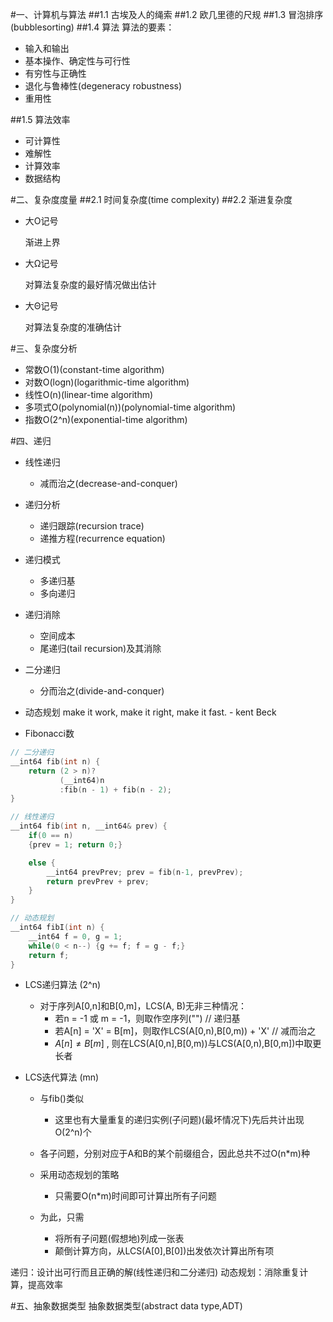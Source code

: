 #一、计算机与算法
##1.1 古埃及人的绳索
##1.2 欧几里德的尺规
##1.3 冒泡排序(bubblesorting)
##1.4 算法
算法的要素：

- 输入和输出
- 基本操作、确定性与可行性
- 有穷性与正确性
- 退化与鲁棒性(degeneracy robustness)
- 重用性

##1.5 算法效率
- 可计算性
- 难解性
- 计算效率
- 数据结构

#二、复杂度度量
##2.1 时间复杂度(time complexity)
##2.2 渐进复杂度
- 大O记号

    渐进上界

- 大Ω记号

    对算法复杂度的最好情况做出估计

- 大Θ记号

    对算法复杂度的准确估计

#三、复杂度分析

- 常数O(1)(constant-time algorithm)
- 对数O(logn)(logarithmic-time algorithm)
- 线性O(n)(linear-time algorithm)
- 多项式O(polynomial(n))(polynomial-time algorithm)
- 指数O(2^n)(exponential-time algorithm)

#四、递归

- 线性递归
    - 减而治之(decrease-and-conquer)

- 递归分析
    - 递归跟踪(recursion trace)
    - 递推方程(recurrence equation)

- 递归模式
    - 多递归基
    - 多向递归

- 递归消除
    - 空间成本
    - 尾递归(tail recursion)及其消除

- 二分递归
    - 分而治之(divide-and-conquer)

- 动态规划
    make it work,
    make it right,
    make it fast.
        - kent Beck 

- Fibonacci数

```c++
// 二分递归
__int64 fib(int n) {
    return (2 > n)?
           (__int64)n
           :fib(n - 1) + fib(n - 2);
}
```


```c++
// 线性递归
__int64 fib(int n, __int64& prev) {
    if(0 == n)
    {prev = 1; return 0;}

    else {
        __int64 prevPrev; prev = fib(n-1, prevPrev);
        return prevPrev + prev;
    }
}
```

        
```c++
// 动态规划
__int64 fibI(int n) {
    __int64 f = 0, g = 1;
    while(0 < n--) {g += f; f = g - f;}
    return f;
}
```

- LCS递归算法 (2^n)
    - 对于序列A[0,n]和B[0,m]，LCS(A, B)无非三种情况：
        - 若n = -1 或 m = -1，则取作空序列("")                 // 递归基
        - 若A[n] = 'X' = B[m]，则取作LCS(A[0,n),B[0,m)) + 'X' // 减而治之
        - $A[n] \neq B[m]$ , 则在LCS(A[0,n],B[0,m))与LCS(A[0,n),B[0,m])中取更长者

- LCS迭代算法 (mn)
    - 与fib()类似
        - 这里也有大量重复的递归实例(子问题)(最坏情况下)先后共计出现O(2^n)个
    - 各子问题，分别对应于A和B的某个前缀组合，因此总共不过O(n*m)种

    - 采用动态规划的策略
        - 只需要O(n*m)时间即可计算出所有子问题
    - 为此，只需
        - 将所有子问题(假想地)列成一张表
        - 颠倒计算方向，从LCS(A[0],B[0])出发依次计算出所有项

递归：设计出可行而且正确的解(线性递归和二分递归)
动态规划：消除重复计算，提高效率
 
#五、抽象数据类型
抽象数据类型(abstract data type,ADT)